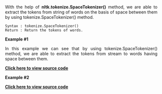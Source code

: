 <div align="justify">

With the help of __nltk.tokenize.SpaceTokenizer()__ method, we are able to extract the tokens from string of words on the basis of space between them by using tokenize.SpaceTokenizer() method.

```
Syntax : tokenize.SpaceTokenizer()
Return : Return the tokens of words.
```

__Example #1__

In this example we can see that by using tokenize.SpaceTokenizer() method, we are able to extract the tokens from stream to words having space between them.

<a href="https://github.com/NhanPhamThanh-IT/NLTK-Guide/blob/main/Documentation/SpaceTokenizer/example1.py"><strong>Click here to view source code</strong></a>

__Example #2__

<a href="https://github.com/NhanPhamThanh-IT/NLTK-Guide/blob/main/Documentation/SpaceTokenizer/example2.py"><strong>Click here to view source code</strong></a>

</div>
